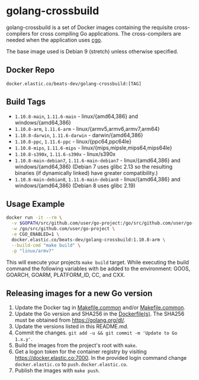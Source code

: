 # golang-crossbuild

golang-crossbuild is a set of Docker images containing the requisite
cross-compilers for cross compiling Go applications. The cross-compilers are
needed when the application uses [cgo](https://golang.org/cmd/cgo/).

The base image used is Debian 9 (stretch) unless otherwise specified.

## Docker Repo

`docker.elastic.co/beats-dev/golang-crossbuild:[TAG]`

## Build Tags

- `1.10.8-main`, `1.11.6-main` - linux/{amd64,386} and windows/{amd64,386}
- `1.10.8-arm`, `1.11.6-arm` - linux/{armv5,armv6,armv7,arm64}
- `1.10.8-darwin`, `1.11.6-darwin` - darwin/{amd64,386}
- `1.10.8-ppc`, `1.11.6-ppc` - linux/{ppc64,ppc64le}
- `1.10.8-mips`, `1.11.6-mips` - linux/{mips,mipsle,mips64,mips64le}
- `1.10.8-s390x`, `1.11.6-s390x` - linux/s390x
- `1.10.8-main-debian7`, `1.11.6-main-debian7` - linux/{amd64,386} and windows/{amd64,386} (Debian 7
  uses glibc 2.13 so the resulting binaries (if dynamically linked) have greater
  compatibility.)
- `1.10.8-main-debian8`, `1.11.6-main-debian8` - linux/{amd64,386} and windows/{amd64,386} (Debian 8
  uses glibc 2.19)

## Usage Example

```sh
docker run -it --rm \
  -v $GOPATH/src/github.com/user/go-project:/go/src/github.com/user/go-project \
  -w /go/src/github.com/user/go-project \
  -e CGO_ENABLED=1 \
  docker.elastic.co/beats-dev/golang-crossbuild:1.10.8-arm \
  --build-cmd "make build" \
  -p "linux/armv7"
```

This will execute your projects `make build` target. While executing the build
command the following variables with be added to the environment: GOOS, GOARCH,
GOARM, PLATFORM_ID, CC, and CXX.

## Releasing images for a new Go version

1. Update the Docker tag in
   [Makefile.common](https://github.com/elastic/golang-crossbuild/blob/master/go1.10/Makefile.common#L5) and/or
   [Makefile.common](https://github.com/elastic/golang-crossbuild/blob/master/go1.11/Makefile.common#L5).
1. Update the Go version and SHA256 in the
   [Dockerfile(s)](https://github.com/elastic/golang-crossbuild/blob/master/go1.10/base/Dockerfile#L19-L21).
   The SHA256 must be obtained from https://golang.org/dl/.
1. Update the versions listed in this README.md.
1. Commit the changes. `git add -u && git commit -m 'Update to Go 1.x.y'`.
1. Build the images from the project's root with `make`.
1. Get a logon token for the container registry by visiting https://docker.elastic.co:7000.
   In the provided login command change `docker.elastic.co` to `push.docker.elastic.co`.
1. Publish the images with `make push`.
